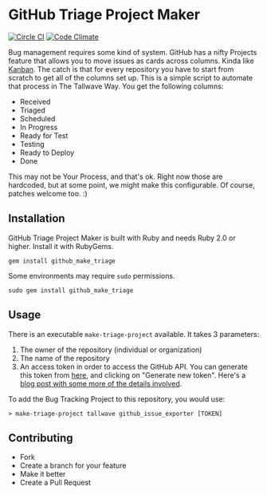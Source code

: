 # GitHub Triage Project Maker

[![Circle CI](https://circleci.com/gh/Tallwave/github_make_triage.svg?style=shield&circle-token=:circle-token)](https://circleci.com/gh/Tallwave/github_make_triage) [![Code Climate](https://codeclimate.com/github/Tallwave/github_make_triage/badges/gpa.svg)](https://codeclimate.com/github/Tallwave/github_make_triage)

Bug management requires some kind of system. GitHub has a nifty Projects feature that allows you to move issues as cards across columns. Kinda like [Kanban](http://kanbanblog.com/explained/). The catch is that for every repository you have to start from scratch to get all of the columns set up. This is a simple script to automate that process in The Tallwave Way. You get the following columns:

* Received
* Triaged
* Scheduled
* In Progress
* Ready for Test
* Testing
* Ready to Deploy
* Done

This may not be Your Process, and that's ok. Right now those are hardcoded, but at some point, we might make this configurable. Of course, patches welcome too. :)

## Installation
GitHub Triage Project Maker is built with Ruby and needs Ruby 2.0 or higher. Install it with RubyGems.

```
gem install github_make_triage
```

Some environments may require `sudo` permissions.

```
sudo gem install github_make_triage
```

## Usage
There is an executable `make-triage-project` available. It takes 3 parameters:

1. The owner of the repository (individual or organization)
2. The name of the repository
3. An access token in order to access the GitHub API. You can generate this token from [here](https://github.com/settings/tokens), and clicking on "Generate new token". Here's a [blog post with some more of the details involved](http://blog.swilliams.me/words/2015/04/01/two-factor-authentication-for-github/).

To add the Bug Tracking Project to this repository, you would use:

```
> make-triage-project tallwave github_issue_exporter [TOKEN]
```

## Contributing

 * Fork
 * Create a branch for your feature
 * Make it better
 * Create a Pull Request

